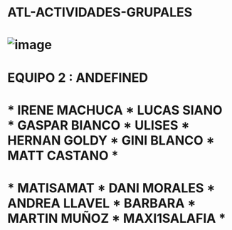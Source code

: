 #                                            ATL-ACTIVIDADES-GRUPALES

#    ![image](https://github.com/HernanGoldy/actividades-atl-academy/assets/112596102/e2204bfa-f86f-4f9b-af16-34feac7c2bfd)
    
#    EQUIPO 2 : ANDEFINED  

#  * IRENE MACHUCA  * LUCAS SIANO  *  GASPAR BIANCO  *  ULISES  *  HERNAN GOLDY   *  GINI BLANCO  *  MATT CASTANO * 
#  * MATISAMAT  *  DANI MORALES   *    ANDREA LLAVEL  *     BARBARA  *  MARTIN MUÑOZ    *  MAXI1SALAFIA  * 
